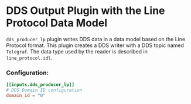# DDS Output Plugin with the Line Protocol Data Model

```dds_producer_lp``` plugin writes DDS data in a data model based on the Line Protocol format. This plugin creates a DDS writer with a DDS topic named `Telegraf`. The data type used by the reader is described in `line_protocol.idl`. 

### Configuration:

```toml
[[inputs.dds_producer_lp]]
# DDS Domain ID configuration
domain_id = "0"
```
